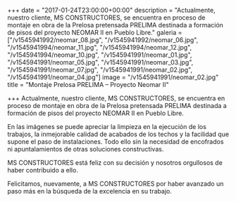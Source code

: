 +++
date = "2017-01-24T23:00:00+00:00"
description = "Actualmente, nuestro cliente, MS CONSTRUCTORES, se encuentra en proceso de montaje en obra de la Prelosa pretensada PRELIMA destinada a formación de pisos del proyecto NEOMAR II en Pueblo Libre."
galeria = ["/v1545941992/neomar_08.jpg", "/v1545941992/neomar_06.jpg", "/v1545941994/neomar_11.jpg", "/v1545941994/neomar_12.jpg", "/v1545941994/neomar_10.jpg", "/v1545941991/neomar_01.jpg", "/v1545941991/neomar_05.jpg", "/v1545941991/neomar_03.jpg", "/v1545941991/neomar_07.jpg", "/v1545941991/neomar_02.jpg", "/v1545941991/neomar_04.jpg"]
image = "/v1545941991/neomar_02.jpg"
title = "Montaje Prelosa PRELIMA – Proyecto Neomar II"

+++
Actualmente, nuestro cliente, MS CONSTRUCTORES, se encuentra en proceso de montaje en obra de la Prelosa pretensada PRELIMA destinada a formación de pisos del proyecto NEOMAR II en Pueblo Libre.

En las imágenes se puede apreciar la limpieza en la ejecución de los trabajos, la inmejorable calidad de acabados de los techos y la facilidad que supone el paso de instalaciones. Todo ello sin la necesidad de encofrados ni apuntalamientos de otras soluciones constructivas.

MS CONSTRUCTORES está feliz con su decisión y nosotros orgullosos de haber contribuido a ello.

Felicitamos, nuevamente, a MS CONSTRUCTORES por haber avanzado un paso más en la búsqueda de la excelencia en su trabajo.